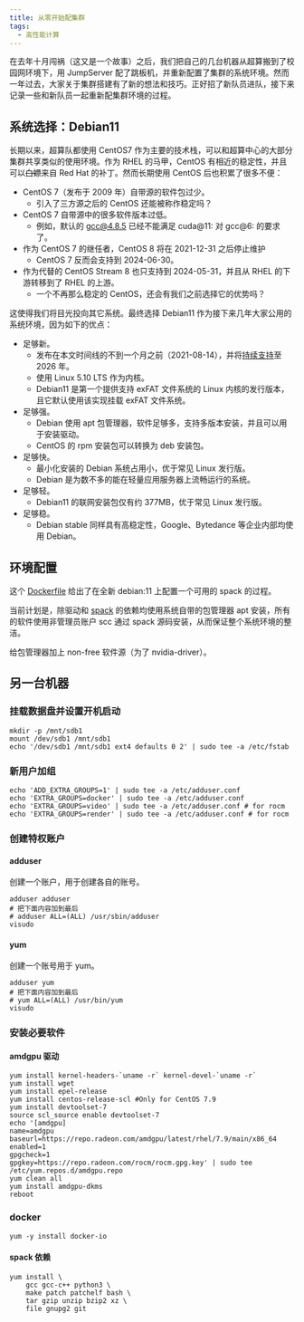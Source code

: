 ```yaml
---
title: 从零开始配集群
tags:
  - 高性能计算
---
```


在去年十月闯祸（这又是一个故事）之后，我们把自己的几台机器从超算搬到了校园网环境下，用 JumpServer 配了跳板机，并重新配置了集群的系统环境。然而一年过去，大家关于集群搭建有了新的想法和技巧。正好招了新队员进队，接下来记录一些和新队员一起重新配集群环境的过程。

## 系统选择：Debian11

长期以来，超算队都使用 CentOS7 作为主要的技术栈，可以和超算中心的大部分集群共享类似的使用环境。作为 RHEL 的马甲，CentOS 有相近的稳定性，并且可以~~白嫖~~来自 Red Hat 的补丁。然而长期使用 CentOS 后也积累了很多不便：

- CentOS 7（发布于 2009 年）自带源的软件包过少。
  - 引入了三方源之后的 CentOS 还能被称作稳定吗？
- CentOS 7 自带源中的很多软件版本过低。
  - 例如，默认的 gcc@4.8.5 已经不能满足 cuda@11: 对 gcc@6: 的要求了。
- 作为 CentOS 7 的继任者，CentOS 8 将在 2021-12-31 之后停止维护
  - CentOS 7 反而会支持到 2024-06-30。
- 作为代替的 CentOS Stream 8 也只支持到 2024-05-31，并且从 RHEL 的下游转移到了 RHEL 的上游。
  - 一个不再那么稳定的 CentOS，还会有我们之前选择它的优势吗？

这使得我们将目光投向其它系统。最终选择 Debian11 作为接下来几年大家公用的系统环境，因为如下的优点：

- 足够新。
  - 发布在本文时间线的不到一个月之前（2021-08-14），并将[持续支持](https://wiki.debian.org/LTS)至 2026 年。
  - 使用 Linux 5.10 LTS 作为内核。
  - Debian11 是第一个提供支持 exFAT 文件系统的 Linux 内核的发行版本，且它默认使用该实现挂载 exFAT 文件系统。
- 足够强。
  - Debian 使用 apt 包管理器，软件足够多，支持多版本安装，并且可以用于安装驱动。
  - CentOS 的 rpm 安装包可以转换为 deb 安装包。
- 足够快。
  - 最小化安装的 Debian 系统占用小，优于常见 Linux 发行版。
  - Debian 是为数不多的能在轻量应用服务器上流畅运行的系统。
- 足够轻。
  - Debian11 的联网安装包仅有约 377MB，优于常见 Linux 发行版。
- 足够稳。
  - Debian stable 同样具有高稳定性，Google、Bytedance 等企业内部均使用 Debian。

## 环境配置

这个 [Dockerfile](https://github.com/SYSU-SCC/sysu-scc-spack-repo/blob/main/Dockerfile) 给出了在全新 debian:11 上配置一个可用的 spack 的过程。

当前计划是，除驱动和 [spack](https://spack.readthedocs.io/en/stable/getting_started.html) 的依赖均使用系统自带的包管理器 apt 安装，所有的软件使用非管理员账户 scc 通过 spack 源码安装，从而保证整个系统环境的整洁。

给包管理器加上 non-free 软件源（为了 nvidia-driver）。

## 另一台机器

### 挂载数据盘并设置开机启动

```shell
mkdir -p /mnt/sdb1
mount /dev/sdb1 /mnt/sdb1
echo '/dev/sdb1 /mnt/sdb1 ext4 defaults 0 2' | sudo tee -a /etc/fstab
```

### 新用户加组

```shell
echo 'ADD_EXTRA_GROUPS=1' | sudo tee -a /etc/adduser.conf
echo 'EXTRA_GROUPS=docker' | sudo tee -a /etc/adduser.conf
echo 'EXTRA_GROUPS=video' | sudo tee -a /etc/adduser.conf # for rocm
echo 'EXTRA_GROUPS=render' | sudo tee -a /etc/adduser.conf # for rocm
```

### 创建特权账户

#### adduser

创建一个账户，用于创建各自的账号。

```shell
adduser adduser
# 把下面内容加到最后
# adduser ALL=(ALL) /usr/sbin/adduser
visudo
```

#### yum

创建一个账号用于 yum。

```shell
adduser yum
# 把下面内容加到最后
# yum ALL=(ALL) /usr/bin/yum
visudo
```

### 安装必要软件

#### amdgpu 驱动

```shell
yum install kernel-headers-`uname -r` kernel-devel-`uname -r`
yum install wget
yum install epel-release
yum install centos-release-scl #Only for CentOS 7.9
yum install devtoolset-7
source scl_source enable devtoolset-7
echo '[amdgpu]
name=amdgpu
baseurl=https://repo.radeon.com/amdgpu/latest/rhel/7.9/main/x86_64
enabled=1
gpgcheck=1
gpgkey=https://repo.radeon.com/rocm/rocm.gpg.key' | sudo tee /etc/yum.repos.d/amdgpu.repo
yum clean all
yum install amdgpu-dkms
reboot
```

### docker

```shell
yum -y install docker-io
```

#### spack 依赖

```shell
yum install \
    gcc gcc-c++ python3 \
    make patch patchelf bash \
    tar gzip unzip bzip2 xz \
    file gnupg2 git
```
